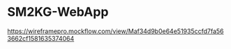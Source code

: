 # SM2KG-WebApp

https://wireframepro.mockflow.com/view/Maf34d9b0e64e51935ccfd7fa563662cf1581635374064
